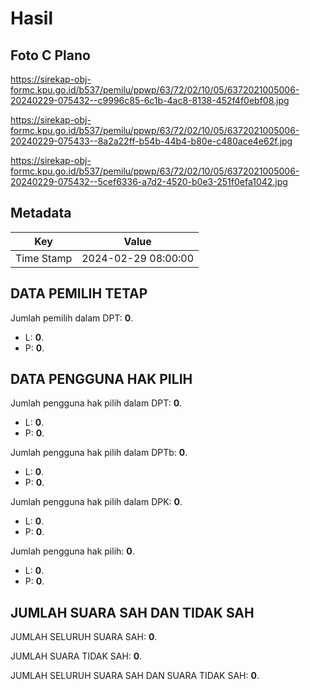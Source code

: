 # Hasil

## Foto C Plano

https://sirekap-obj-formc.kpu.go.id/b537/pemilu/ppwp/63/72/02/10/05/6372021005006-20240229-075432--c9996c85-6c1b-4ac8-8138-452f4f0ebf08.jpg

https://sirekap-obj-formc.kpu.go.id/b537/pemilu/ppwp/63/72/02/10/05/6372021005006-20240229-075433--8a2a22ff-b54b-44b4-b80e-c480ace4e62f.jpg

https://sirekap-obj-formc.kpu.go.id/b537/pemilu/ppwp/63/72/02/10/05/6372021005006-20240229-075432--5cef6336-a7d2-4520-b0e3-251f0efa1042.jpg


## Metadata

| Key        | Value               |
| ---------- | ------------------- |
| Time Stamp | 2024-02-29 08:00:00 |


## DATA PEMILIH TETAP

Jumlah pemilih dalam DPT: **0**.
 * L: **0**.
 * P: **0**.

## DATA PENGGUNA HAK PILIH

Jumlah pengguna hak pilih dalam DPT: **0**.
 * L: **0**.
 * P: **0**.

Jumlah pengguna hak pilih dalam DPTb: **0**.
 * L: **0**.
 * P: **0**.

Jumlah pengguna hak pilih dalam DPK: **0**.
 * L: **0**.
 * P: **0**.

Jumlah pengguna hak pilih: **0**.
 * L: **0**.
 * P: **0**.

## JUMLAH SUARA SAH DAN TIDAK SAH

JUMLAH SELURUH SUARA SAH: **0**.

JUMLAH SUARA TIDAK SAH: **0**.

JUMLAH SELURUH SUARA SAH DAN SUARA TIDAK SAH: **0**.


